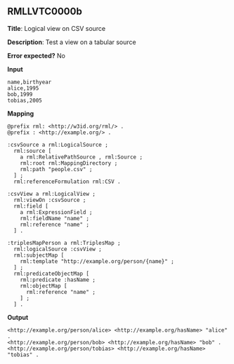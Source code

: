 ## RMLLVTC0000b

**Title**: Logical view on CSV source

**Description**: Test a view on a tabular source

**Error expected?** No

**Input**
```
name,birthyear
alice,1995
bob,1999
tobias,2005

```

**Mapping**
```
@prefix rml: <http://w3id.org/rml/> .
@prefix : <http://example.org/> .

:csvSource a rml:LogicalSource ;
  rml:source [
    a rml:RelativePathSource , rml:Source ;
    rml:root rml:MappingDirectory ;
    rml:path "people.csv" ;
  ] ;
  rml:referenceFormulation rml:CSV .

:csvView a rml:LogicalView ;
  rml:viewOn :csvSource ;
  rml:field [
    a rml:ExpressionField ;
    rml:fieldName "name" ;
    rml:reference "name" ;
  ] .

:triplesMapPerson a rml:TriplesMap ;
  rml:logicalSource :csvView ;
  rml:subjectMap [
    rml:template "http://example.org/person/{name}" ;
  ] ;
  rml:predicateObjectMap [
    rml:predicate :hasName ;
    rml:objectMap [
      rml:reference "name" ;
    ] ;
  ] .

```

**Output**
```
<http://example.org/person/alice> <http://example.org/hasName> "alice" .
<http://example.org/person/bob> <http://example.org/hasName> "bob" .
<http://example.org/person/tobias> <http://example.org/hasName> "tobias" .
```

